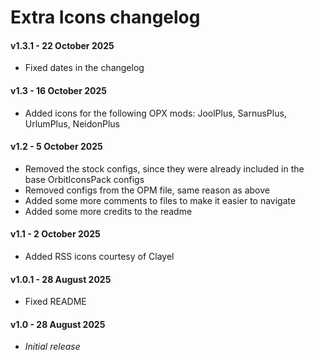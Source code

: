 # Extra Icons changelog
#### v1.3.1 - 22 October 2025
- Fixed dates in the changelog
#### v1.3 - 16 October 2025
- Added icons for the following OPX mods: JoolPlus, SarnusPlus, UrlumPlus, NeidonPlus
#### v1.2 - 5 October 2025
- Removed the stock configs, since they were already included in the base OrbitIconsPack configs
- Removed configs from the OPM file, same reason as above
- Added some more comments to files to make it easier to navigate
- Added some more credits to the readme
#### v1.1 - 2 October 2025
- Added RSS icons courtesy of Clayel
#### v1.0.1 - 28 August 2025
- Fixed README
#### v1.0 - 28 August 2025
- *Initial release*
